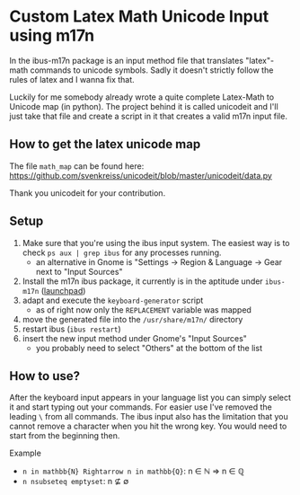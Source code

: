# Custom Latex Math Unicode Input using m17n

In the ibus-m17n package is an input method file that translates "latex"-math
commands to unicode symbols. Sadly it doesn't strictly follow the rules of latex and
I wanna fix that. 

Luckily for me somebody already wrote a quite complete Latex-Math to Unicode map (in
python). The project behind it is called unicodeit and I'll just take that file and
create a script in it that creates a valid m17n input file.

## How to get the latex unicode map

The file `math_map` can be found here:
https://github.com/svenkreiss/unicodeit/blob/master/unicodeit/data.py

Thank you unicodeit for your contribution.

## Setup

1. Make sure that you're using the ibus input system. The easiest way is to check `ps aux | grep ibus` for any processes running.
    - an alternative in Gnome is "Settings →  Region & Language →  Gear next to "Input Sources"
2. Install the m17n ibus package, it currently is in the aptitude under `ibus-m17n` ([launchpad](https://launchpad.net/ubuntu/+source/ibus-m17n))
3. adapt and execute the `keyboard-generator` script
    - as of right now only the `REPLACEMENT` variable was mapped
4. move the generated file into the `/usr/share/m17n/` directory
5. restart ibus (`ibus restart`)
6. insert the new input method under Gnome's "Input Sources"
    - you probably need to select "Others" at the bottom of the list


## How to use?

After the keyboard input appears in your language list you can simply select it and start typing out your commands. For easier use I've removed the leading `\` from all commands. The ibus input also has the limitation that you cannot remove a character when you hit the wrong key. You would need to start from the beginning then.

Example
- `n in mathbb{N} Rightarrow n in mathbb{Q}`: n ∈ ℕ ⇒ n ∈ ℚ
- `n nsubseteq emptyset`: n ⊈ ∅
